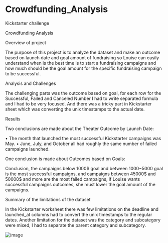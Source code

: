 # Crowdfunding_Analysis
Kickstarter challenge

Crowdfunding Analysis

Overview of project

The purpose of this project is to analyze the dataset and make an outcome based on launch date and goal amount of fundraising so Louise can easily understand when is the best time is to start a fundraising campaigns and how much should be the goal amount for the specific fundraising campaign to be successful.

Analysis and Challenges

The challenging parts was the outcome based on goal, for each row for the Successful, Failed and Canceled Number I had to write separated formula and I had to be very focused. And there was a tricky part in Kickstarter sheet which was converting the unix timestamps to the actual date.

Results

Two conclusions are made about the Theater Outcome by Launch Date:

•	The month that launched the most successful Kickstarter campaigns was May.
•	June, July, and October all had roughly the same number of failed campaigns launched.

One conclusion is made about Outcomes based on Goals:

Conclusion, the campaigns below 1000$ goal and between 1000$-5000$ goal is the most successful campaigns, and campaigns between 45000$ and 50000$ and more are the most failed campaigns, if Louise wants successful campaigns outcomes, she must lower the goal amount of the campaigns.


Summary of the limitations of the dataset

In the Kickstarter worksheet there was few limitations on the deadline and launched_at columns had to convert the unix timestamps to the regular dates. Another limitation for the dataset was the category and subcategory were mixed, I had to separate the parent category and subcategory.

![image](https://user-images.githubusercontent.com/97934695/153547162-0f49b39e-4e3b-4c5b-a3da-785352455cc7.png)
